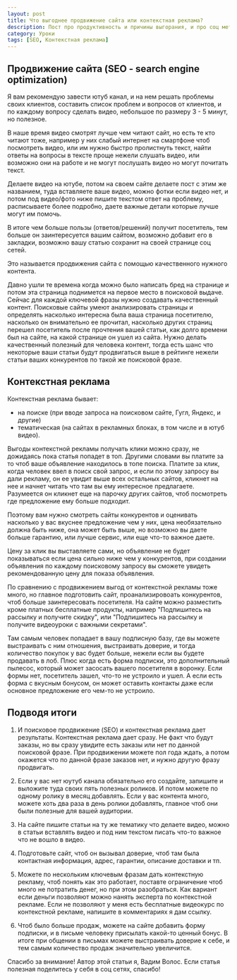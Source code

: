 ```yaml
---
layout: post
title: Что выгоднее продвижение сайта или контекстная реклама?
description: Пост про продуктивность и причины выгорания, и про соц мети
category: Уроки
tags: [SEO, Контекстная реклама]
---
```

<h2>Продвижение сайта (SEO - search engine optimization)</h2>

Я вам рекомендую завести ютуб канал, и на нем решать проблемы своих клиентов, составить список проблем и вопросов от клиентов, и по каждому вопросу сделать видео, небольшое по размеру 3 - 5 минут, но полезное.

В наше время видео смотрят лучше чем читают сайт, но есть те кто читают тоже, например у них слабый интернет на смартфоне чтоб посмотреть видео, или им нужно быстро пролистнуть текст, найти ответы на вопросы в тексте проще нежели слушать видео, или возможно они на работе и не могут послушать видео но могут почитать текст.

Делаете видео на ютубе, потом на своем сайте делаете пост с этим же названием, туда вставляете ваше видео, можно фотки если видео нет, и потом под видео/фото ниже пишите текстом ответ на проблему, расписываете более подробно, даете важные детали которые лучше могут им помочь.

В итоге чем больше пользы (ответов/решений) получит посетитель, тем больше он заинтересуется вашим сайтом, возможно добавит его в закладки, возможно вашу статью сохранит на своей странице соц сетей.

Это называется продвижения сайта с помощью качественного нужного контента.

Давно ушли те времена когда можно было написать бред на странице и потом эта страница поднимется на первое место в поисковой выдаче. Сейчас для каждой ключевой фразы нужно создавать качественный контент. Поисковые сайты умеют анализировать страницы и определять насколько интересна была ваша страница посетителю, насколько он внимательно ее прочитал, насколько других страниц перешел посетитель после прочтения вашей статьи, как долго времени был на сайте, на какой странице он ушел из сайта. Нужно делать качественный полезный для человека контент, тогда есть шанс что некоторые ваши статьи будут продвигаться выше в рейтинге нежели статьи ваших конкурентов по такой же поисковой фразе.

<h2>Контекстная реклама</h2>

Контекстная реклама бывает:
<ul>
<li>на поиске (при вводе запроса на поисковом сайте, Гугл, Яндекс, и другие)</li>
<li>тематическая (на сайтах в рекламных блоках, в том числе и в ютуб видео).</li>
</ul>

Выгоды контекстной рекламы получать клики можно сразу, не дожидаясь пока статья попадет в топ. Другими словами вы платите за то чтоб ваше объявление находилось в топе поиска. Платите за клик, когда человек ввел в поиск свой запрос, и если по этому запросу вы дали рекламу, он ее увидит выше всех остальных сайтов, кликнет на нее и начнет читать что там вы ему интересное предлагаете. Разумеется он кликнет еще на парочку других сайтов, чтоб посмотреть где предложение ему больше подходит.

Поэтому вам нужно смотреть сайты конкурентов и оценивать насколько у вас вкуснее предложение чем у них, цена необязательно должна быть ниже, она может быть выше, но возможно вы даете больше гарантию, или лучше сервис, или еще что-то важное даете.

Цену за клик вы выставляете сами, но объявление не будет показываться если цена сильно ниже чем у конкурентов, при создании объявления по каждому поисковому запросу вы сможете увидеть рекомендованную цену для показа объявления.

По сравнению с продвижением выгод от контекстной рекламы тоже много, но главное подготовить сайт, проанализировоать конкурентов, чтоб больше заинтересовать посетителя. На сайте можно разместить кроме платных бесплатные продукты, например "Подпишитесь на рассылку и получите скидку", или "Подпишитесь на рассылку и получите видеоуроки с важными секретами".

Там самым человек попадает в вашу подписную базу, где вы можете выстраивать с ним отношения, выстраивать доверие, и тогда количество покупок у вас будет больше, нежели если вы будете продавать в лоб. Плюс когда есть форма подписки,  это дополнительный пылесос, который может засосать вашего посетителя в воронку. Если формы нет, посетитель зашел, что-то не устроило и ушел. А если есть форма с вкусным бонусом, он может оставить контакты даже если основное предложение его чем-то не устроило.

<h2>Подводя итоги</h2>

1. И поисковое продвижение (SEO) и контекстная реклама дает результаты. Контекстная реклама дает сразу. Не факт что будут заказы, но вы сразу увидите есть заказы или нет по данной поисковой фразе. При продвижении можете пол года ждать, а потом окажется что по данной фразе заказов нет, и нужно другую фразу продвигать.

2. Если у вас нет юутуб канала обязательно его создайте, запишите и выложите туда своих пять полезных роликов. И потом можете по одному ролику в месяц добавлять. Если у вас контента много, можете хоть два раза в день ролики добавлять, главное чтоб они были полезные для вашей аудитории.

3. На сайте пишите статьи на ту же тематику что делаете видео, можно в статьи вставлять видео и под ним текстом писать что-то важное что не вошло в видео.

4. Подготовьте сайт, чтоб он вызывал доверие, чтоб там была контактная информация, адрес, гарантии, описание доставки и тп. 

5. Можете по нескольким ключевым фразам дать контекстную рекламу, чтоб понять как это работает, поставте ограничение чтоб много не потратить денег, но при этом разобраться. Как вариант если деньги позволяют можно нанять эксперта по контекстной рекламе. Если не позволяют у меня есть бесплатные видеокурс по контекстной рекламе, напишите в комментариях я дам ссылку.

6. Чтоб было больше продаж, можете на сайте добавить форму подписки, и в письме человеку присылать какой-то ценный бонус. В итоге при общении в письмах можете выстраивать доверие к себе, и тем самым количество продаж значительно увеличится.

Спасибо за внимание! Автор этой статьи я, Вадим Волос. 
Если статья полезная поделитесь у себя в соц сетях, спасибо!
